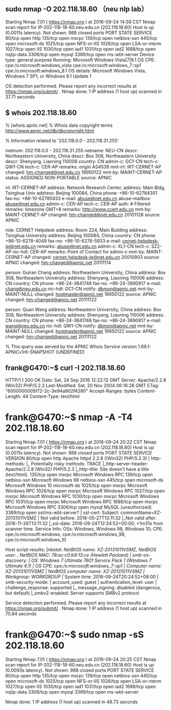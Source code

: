 
## sudo nmap -O 202.118.18.60 （neu nlp lab）

Starting Nmap 7.01 ( https://nmap.org ) at 2016-09-24 14:59 CST
Nmap scan report for IP-202-118-18-60.neu.edu.cn (202.118.18.60)
Host is up (0.0011s latency).
Not shown: 988 closed ports
PORT     STATE SERVICE
80/tcp   open  http
135/tcp  open  msrpc
139/tcp  open  netbios-ssn
445/tcp  open  microsoft-ds
1025/tcp open  NFS-or-IIS
1026/tcp open  LSA-or-nterm
1027/tcp open  IIS
1030/tcp open  iad1
1031/tcp open  iad2
1688/tcp open  nsjtp-data
3306/tcp open  mysql
3389/tcp open  ms-wbt-server
Device type: general purpose
Running: Microsoft Windows Vista|7|8.1
OS CPE: cpe:/o:microsoft:windows_vista cpe:/o:microsoft:windows_7::sp1 cpe:/o:microsoft:windows_8.1
OS details: Microsoft Windows Vista, Windows 7 SP1, or Windows 8.1 Update 1

OS detection performed. Please report any incorrect results at https://nmap.org/submit/ .
Nmap done: 1 IP address (1 host up) scanned in 37.71 seconds

## $ whois 202.118.18.60 

% [whois.apnic.net]
% Whois data copyright terms    http://www.apnic.net/db/dbcopyright.html

% Information related to '202.118.0.0 - 202.118.31.255'

inetnum:        202.118.0.0 - 202.118.31.255
netname:        NEU-CN
descr:          Northeastern University, China
descr:          Box 308, Northeastern University
descr:          Shenyang, Liaoning 110006
country:        CN
admin-c:        GC1-CN
tech-c:         QW1-CN
tech-c:         CER-AP
remarks:        origin AS4538
mnt-irt:        IRT-CERNET-AP
changed:        hm-changed@net.edu.cn 19950122
mnt-by:         MAINT-CERNET-AP
status:         ASSIGNED NON-PORTABLE
source:         APNIC

irt:            IRT-CERNET-AP
address:        Network Research Center,
address:        Main Bldg, Tsinghua Univ
address:        Beijing 100084, China
phone:          +86-10-62784301
fax-no:         +86-10-62785933
e-mail:         abuse@net.edu.cn
abuse-mailbox:  abuse@net.edu.cn
admin-c:        CER-AP
tech-c:         CER-AP
auth:           # Filtered
remarks:        timezone GMT+8
remarks:        http://www.ccert.edu.cn
mnt-by:         MAINT-CERNET-AP
changed:        hm-changed@net.edu.cn 20101126
source:         APNIC

role:           CERNET Helpdesk
address:        Room 224, Main Building
address:        Tsinghua University
address:        Beijing 100084, China
country:        CN
phone:          +86-10-6278-4049
fax-no:         +86-10-6278-5933
e-mail:         cernet-helpdesk-ip@net.edu.cn
remarks:        abuse@net.edu.cn
admin-c:        XL1-CN
tech-c:         SZ2-AP
nic-hdl:        CER-AP
remarks:        Point of Contact for admin-c
mnt-by:         MAINT-CERNET-AP
changed:        cernet-helpdesk-ip@net.edu.cn 20010903
source:         APNIC
changed:        hm-changed@apnic.net 20111114

person:         Guiran Chang
address:        Northeastern University, China
address:        Box 308, Northeastern University
address:        Shenyang, Liaoning 110006
address:        CN
country:        CN
phone:          +86-24-3841748
fax-no:         +86-24-3890817
e-mail:         chang@neu.edu.cn
nic-hdl:        GC1-CN
notify:         dbmon@apnic.net
mnt-by:         MAINT-NULL
changed:        hostmaster@apnic.net 19950122
source:         APNIC
changed:        hm-changed@apnic.net 20111122

person:         Quan Wang
address:        Northeastern University, China
address:        Box 308, Northeastern University
address:        Shenyang, Liaoning 110006
address:        CN
country:        CN
phone:          +86-24-3841748
fax-no:         +86-24-3890817
e-mail:         wang@neu.edu.cn
nic-hdl:        QW1-CN
notify:         dbmon@apnic.net
mnt-by:         MAINT-NULL
changed:        hostmaster@apnic.net 19950122
source:         APNIC
changed:        hm-changed@apnic.net 20111122

% This query was served by the APNIC Whois Service version 1.69.1-APNICv1r6-SNAPSHOT (UNDEFINED)

## frank@G470:~$ curl -I  202.118.18.60 
HTTP/1.1 200 OK
Date: Sat, 24 Sep 2016 12:22:12 GMT
Server: Apache/2.2.8 (Win32) PHP/5.2.3
Last-Modified: Sat, 20 Nov 2004 06:16:26 GMT
ETag: "6000000005f72-2c-3e94a902f4280"
Accept-Ranges: bytes
Content-Length: 44
Content-Type: text/html

# frank@G470:~$ nmap -A -T4  202.118.18.60 

Starting Nmap 7.01 ( https://nmap.org ) at 2016-09-24 20:22 CST
Nmap scan report for IP-202-118-18-60.neu.edu.cn (202.118.18.60)
Host is up (0.0011s latency).
Not shown: 988 closed ports
PORT     STATE SERVICE            VERSION
80/tcp   open  http               Apache httpd 2.2.8 ((Win32) PHP/5.2.3)
| http-methods: 
|_  Potentially risky methods: TRACE
|_http-server-header: Apache/2.2.8 (Win32) PHP/5.2.3
|_http-title: Site doesn't have a title (text/html).
135/tcp  open  msrpc              Microsoft Windows RPC
139/tcp  open  netbios-ssn        Microsoft Windows 98 netbios-ssn
445/tcp  open  microsoft-ds       Microsoft Windows 10 microsoft-ds
1025/tcp open  msrpc              Microsoft Windows RPC
1026/tcp open  msrpc              Microsoft Windows RPC
1027/tcp open  msrpc              Microsoft Windows RPC
1030/tcp open  msrpc              Microsoft Windows RPC
1031/tcp open  msrpc              Microsoft Windows RPC
1688/tcp open  msrpc              Microsoft Windows RPC
3306/tcp open  mysql              MySQL (unauthorized)
3389/tcp open  ssl/ms-wbt-server?
| ssl-cert: Subject: commonName=XZ-20131011VSMZ
| Not valid before: 2016-05-27T13:11:32
|_Not valid after:  2016-11-26T13:11:32
|_ssl-date: 2016-09-24T12:24:52+00:00; +1m31s from scanner time.
Service Info: OSs: Windows, Windows 98, Windows 10; CPE: cpe:/o:microsoft:windows, cpe:/o:microsoft:windows_98, cpe:/o:microsoft:windows_10

Host script results:
|_nbstat: NetBIOS name: XZ-20131011VSMZ, NetBIOS user: <unknown>, NetBIOS MAC: 78:ac:c0:b9:13:ce (Hewlett Packard)
| smb-os-discovery: 
|   OS: Windows 7 Ultimate 7601 Service Pack 1 (Windows 7 Ultimate 6.1)
|   OS CPE: cpe:/o:microsoft:windows_7::sp1
|   Computer name: XZ-20131011VSMZ
|   NetBIOS computer name: XZ-20131011VSMZ
|   Workgroup: WORKGROUP
|_  System time: 2016-09-24T20:24:52+08:00
| smb-security-mode: 
|   account_used: guest
|   authentication_level: user
|   challenge_response: supported
|_  message_signing: disabled (dangerous, but default)
|_smbv2-enabled: Server supports SMBv2 protocol

Service detection performed. Please report any incorrect results at https://nmap.org/submit/ .
Nmap done: 1 IP address (1 host up) scanned in 70.84 seconds



# frank@G470:~$ sudo nmap -sS  202.118.18.60 

Starting Nmap 7.01 ( https://nmap.org ) at 2016-09-24 20:25 CST
Nmap scan report for IP-202-118-18-60.neu.edu.cn (202.118.18.60)
Host is up (0.0093s latency).
Not shown: 988 closed ports
PORT     STATE SERVICE
80/tcp   open  http
135/tcp  open  msrpc
139/tcp  open  netbios-ssn
445/tcp  open  microsoft-ds
1025/tcp open  NFS-or-IIS
1026/tcp open  LSA-or-nterm
1027/tcp open  IIS
1030/tcp open  iad1
1031/tcp open  iad2
1688/tcp open  nsjtp-data
3306/tcp open  mysql
3389/tcp open  ms-wbt-server

Nmap done: 1 IP address (1 host up) scanned in 48.73 seconds

